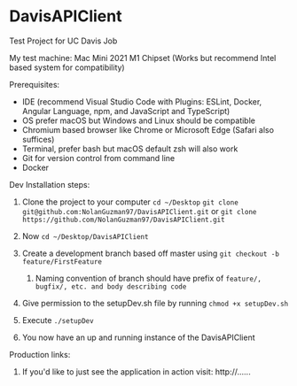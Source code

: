 # DavisAPIClient
Test Project for UC Davis Job

My test machine: Mac Mini 2021 M1 Chipset (Works but recommend Intel based system for compatibility)

Prerequisites: 
- IDE (recommend Visual Studio Code with Plugins: ESLint, Docker, Angular Language, npm, and JavaScript and TypeScript)
- OS prefer macOS but Windows and Linux should be compatible
- Chromium based browser like Chrome or Microsoft Edge (Safari also suffices)
- Terminal, prefer bash but macOS default zsh will also work
- Git for version control from command line
- Docker 

Dev Installation steps:

1. Clone the project to your computer
    `cd ~/Desktop`
    `git clone git@github.com:NolanGuzman97/DavisAPIClient.git`
    or `git clone https://github.com/NolanGuzman97/DavisAPIClient.git`

2. Now `cd ~/Desktop/DavisAPIClient`
3. Create a development branch based off master using `git checkout -b feature/FirstFeature`
   1. Naming convention of branch should have prefix of `feature/, bugfix/, etc. and body describing code`
4. Give permission to the setupDev.sh file by running `chmod +x setupDev.sh`
5. Execute `./setupDev`
6. You now have an up and running instance of the DavisAPIClient

Production links:

1. If you'd like to just see the application in action visit: http://......
